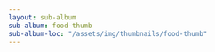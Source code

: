```yaml
---
layout: sub-album
sub-album: food-thumb
sub-album-loc: "/assets/img/thumbnails/food-thumb"
---
```

